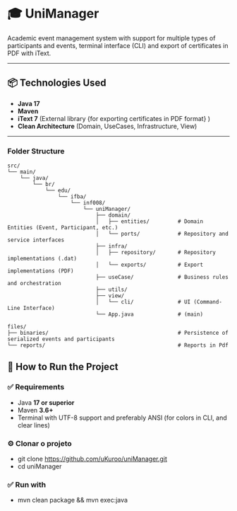 # 🎓 UniManager

Academic event management system with support for multiple types of participants and events, terminal interface (CLI) and export of certificates in PDF with iText.

---

## 📦 Technologies Used

- **Java 17**
- **Maven**
- **iText 7** (External library {for exporting certificates in PDF format} )
- **Clean Architecture** (Domain, UseCases, Infrastructure, View)

---

### Folder Structure

```plaintext
src/
└── main/
    └── java/
        └── br/
            └── edu/
                └── ifba/
                    └── inf008/
                        └── uniManager/
                            ├── domain/
                            │   ├── entities/         # Domain Entities (Event, Participant, etc.)
                            │   └── ports/            # Repository and service interfaces
                            ├── infra/
                            │   ├── repository/       # Repository implementations (.dat)
                            │   └── exports/          # Export implementations (PDF)
                            ├── useCase/              # Business rules and orchestration
                            ├── utils/
                            ├── view/
                            │   └── cli/              # UI (Command-Line Interface)
                            └── App.java              # (main)

files/
├── binaries/                                         # Persistence of serialized events and participants 
└── reports/                                          # Reports in Pdf
```

## 🚀 How to Run the Project

### ✅ Requirements

- Java **17 or superior**
- Maven **3.6+**
- Terminal with UTF-8 support and preferably ANSI (for colors in CLI, and clear lines)

### ⚙️ Clonar o projeto

- git clone https://github.com/uKuroo/uniManager.git
- cd uniManager

### ✅ Run with

- mvn clean package && mvn exec:java

